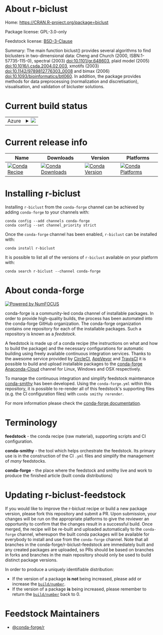 About r-biclust
===============

Home: https://CRAN.R-project.org/package=biclust

Package license: GPL-3.0-only

Feedstock license: [BSD-3-Clause](https://github.com/conda-forge/r-biclust-feedstock/blob/master/LICENSE.txt)

Summary: The main function biclust() provides several algorithms to find biclusters in two-dimensional data: Cheng and Church (2000, ISBN:1-57735-115-0), spectral (2003) <doi:10.1101/gr.648603>, plaid model (2005) <doi:10.1016/j.csda.2004.02.003>, xmotifs (2003) <doi:10.1142/9789812776303_0008> and bimax (2006) <doi:10.1093/bioinformatics/btl060>. In addition, the package provides methods for data preprocessing (normalization and discretisation), visualisation, and validation of bicluster solutions.

Current build status
====================


<table>
    
  <tr>
    <td>Azure</td>
    <td>
      <details>
        <summary>
          <a href="https://dev.azure.com/conda-forge/feedstock-builds/_build/latest?definitionId=3351&branchName=master">
            <img src="https://dev.azure.com/conda-forge/feedstock-builds/_apis/build/status/r-biclust-feedstock?branchName=master">
          </a>
        </summary>
        <table>
          <thead><tr><th>Variant</th><th>Status</th></tr></thead>
          <tbody><tr>
              <td>linux_64_r_base4.0</td>
              <td>
                <a href="https://dev.azure.com/conda-forge/feedstock-builds/_build/latest?definitionId=3351&branchName=master">
                  <img src="https://dev.azure.com/conda-forge/feedstock-builds/_apis/build/status/r-biclust-feedstock?branchName=master&jobName=linux&configuration=linux_64_r_base4.0" alt="variant">
                </a>
              </td>
            </tr><tr>
              <td>linux_64_r_base4.1</td>
              <td>
                <a href="https://dev.azure.com/conda-forge/feedstock-builds/_build/latest?definitionId=3351&branchName=master">
                  <img src="https://dev.azure.com/conda-forge/feedstock-builds/_apis/build/status/r-biclust-feedstock?branchName=master&jobName=linux&configuration=linux_64_r_base4.1" alt="variant">
                </a>
              </td>
            </tr><tr>
              <td>osx_64_r_base4.0</td>
              <td>
                <a href="https://dev.azure.com/conda-forge/feedstock-builds/_build/latest?definitionId=3351&branchName=master">
                  <img src="https://dev.azure.com/conda-forge/feedstock-builds/_apis/build/status/r-biclust-feedstock?branchName=master&jobName=osx&configuration=osx_64_r_base4.0" alt="variant">
                </a>
              </td>
            </tr><tr>
              <td>osx_64_r_base4.1</td>
              <td>
                <a href="https://dev.azure.com/conda-forge/feedstock-builds/_build/latest?definitionId=3351&branchName=master">
                  <img src="https://dev.azure.com/conda-forge/feedstock-builds/_apis/build/status/r-biclust-feedstock?branchName=master&jobName=osx&configuration=osx_64_r_base4.1" alt="variant">
                </a>
              </td>
            </tr><tr>
              <td>win_64_r_base4.0</td>
              <td>
                <a href="https://dev.azure.com/conda-forge/feedstock-builds/_build/latest?definitionId=3351&branchName=master">
                  <img src="https://dev.azure.com/conda-forge/feedstock-builds/_apis/build/status/r-biclust-feedstock?branchName=master&jobName=win&configuration=win_64_r_base4.0" alt="variant">
                </a>
              </td>
            </tr><tr>
              <td>win_64_r_base4.1</td>
              <td>
                <a href="https://dev.azure.com/conda-forge/feedstock-builds/_build/latest?definitionId=3351&branchName=master">
                  <img src="https://dev.azure.com/conda-forge/feedstock-builds/_apis/build/status/r-biclust-feedstock?branchName=master&jobName=win&configuration=win_64_r_base4.1" alt="variant">
                </a>
              </td>
            </tr>
          </tbody>
        </table>
      </details>
    </td>
  </tr>
</table>

Current release info
====================

| Name | Downloads | Version | Platforms |
| --- | --- | --- | --- |
| [![Conda Recipe](https://img.shields.io/badge/recipe-r--biclust-green.svg)](https://anaconda.org/conda-forge/r-biclust) | [![Conda Downloads](https://img.shields.io/conda/dn/conda-forge/r-biclust.svg)](https://anaconda.org/conda-forge/r-biclust) | [![Conda Version](https://img.shields.io/conda/vn/conda-forge/r-biclust.svg)](https://anaconda.org/conda-forge/r-biclust) | [![Conda Platforms](https://img.shields.io/conda/pn/conda-forge/r-biclust.svg)](https://anaconda.org/conda-forge/r-biclust) |

Installing r-biclust
====================

Installing `r-biclust` from the `conda-forge` channel can be achieved by adding `conda-forge` to your channels with:

```
conda config --add channels conda-forge
conda config --set channel_priority strict
```

Once the `conda-forge` channel has been enabled, `r-biclust` can be installed with:

```
conda install r-biclust
```

It is possible to list all of the versions of `r-biclust` available on your platform with:

```
conda search r-biclust --channel conda-forge
```


About conda-forge
=================

[![Powered by NumFOCUS](https://img.shields.io/badge/powered%20by-NumFOCUS-orange.svg?style=flat&colorA=E1523D&colorB=007D8A)](http://numfocus.org)

conda-forge is a community-led conda channel of installable packages.
In order to provide high-quality builds, the process has been automated into the
conda-forge GitHub organization. The conda-forge organization contains one repository
for each of the installable packages. Such a repository is known as a *feedstock*.

A feedstock is made up of a conda recipe (the instructions on what and how to build
the package) and the necessary configurations for automatic building using freely
available continuous integration services. Thanks to the awesome service provided by
[CircleCI](https://circleci.com/), [AppVeyor](https://www.appveyor.com/)
and [TravisCI](https://travis-ci.com/) it is possible to build and upload installable
packages to the [conda-forge](https://anaconda.org/conda-forge)
[Anaconda-Cloud](https://anaconda.org/) channel for Linux, Windows and OSX respectively.

To manage the continuous integration and simplify feedstock maintenance
[conda-smithy](https://github.com/conda-forge/conda-smithy) has been developed.
Using the ``conda-forge.yml`` within this repository, it is possible to re-render all of
this feedstock's supporting files (e.g. the CI configuration files) with ``conda smithy rerender``.

For more information please check the [conda-forge documentation](https://conda-forge.org/docs/).

Terminology
===========

**feedstock** - the conda recipe (raw material), supporting scripts and CI configuration.

**conda-smithy** - the tool which helps orchestrate the feedstock.
                   Its primary use is in the construction of the CI ``.yml`` files
                   and simplify the management of *many* feedstocks.

**conda-forge** - the place where the feedstock and smithy live and work to
                  produce the finished article (built conda distributions)


Updating r-biclust-feedstock
============================

If you would like to improve the r-biclust recipe or build a new
package version, please fork this repository and submit a PR. Upon submission,
your changes will be run on the appropriate platforms to give the reviewer an
opportunity to confirm that the changes result in a successful build. Once
merged, the recipe will be re-built and uploaded automatically to the
`conda-forge` channel, whereupon the built conda packages will be available for
everybody to install and use from the `conda-forge` channel.
Note that all branches in the conda-forge/r-biclust-feedstock are
immediately built and any created packages are uploaded, so PRs should be based
on branches in forks and branches in the main repository should only be used to
build distinct package versions.

In order to produce a uniquely identifiable distribution:
 * If the version of a package **is not** being increased, please add or increase
   the [``build/number``](https://docs.conda.io/projects/conda-build/en/latest/resources/define-metadata.html#build-number-and-string).
 * If the version of a package **is** being increased, please remember to return
   the [``build/number``](https://docs.conda.io/projects/conda-build/en/latest/resources/define-metadata.html#build-number-and-string)
   back to 0.

Feedstock Maintainers
=====================

* [@conda-forge/r](https://github.com/conda-forge/r/)

